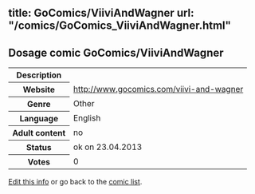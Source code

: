 title: GoComics/ViiviAndWagner
url: "/comics/GoComics_ViiviAndWagner.html"
---
Dosage comic GoComics/ViiviAndWagner
-----------------------------------------

<table class="comicinfo">
<tr>
<th>Description</th><td></td>
</tr>
<tr>
<th>Website</th><td><a href="http://www.gocomics.com/viivi-and-wagner">http://www.gocomics.com/viivi-and-wagner</a></td>
</tr>
<tr>
<th>Genre</th><td>Other</td>
</tr>
<tr>
<th>Language</th><td>English</td>
</tr>
<tr>
<th>Adult content</th><td>no</td>
</tr>
<tr>
<th>Status</th><td>ok on 23.04.2013</td>
</tr>
<tr>
<th>Votes</th><td>0</div></td>
</tr>
</table>

[Edit this info](/comics/GoComics_ViiviAndWagner_edit.html) or go back to the [comic list](../comic-index.html).
